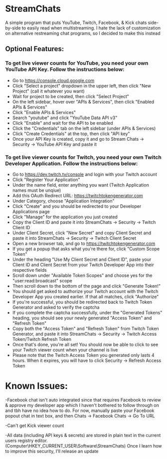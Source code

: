 # StreamChats
A simple program that puts YouTube, Twitch, Facebook, & Kick chats side-by-side to easily read when multistreaming. I hate the lack of customization on alternative restreaming chat programs, so I decided to make this instead

## Optional Features:
### To get live viewer counts for YouTube, you need your own YouTube API Key. Follow the instructions below:

- Go to https://console.cloud.google.com
- Click "Select a project" dropdown in the upper left, then click "New Project" (call it whatever you want)
- Wait for project to be created, then click "Select Project"
- On the left sidebar, hover over "APIs & Services", then click "Enabled APIs & Services"
- Click "Enable APIs & Services"
- Search "youtube" and click "YouTube Data API v3"
- Click "Enable" and wait for the API to be enabled
- Click the "Credentials" tab on the left sidebar (under APIs & Services)
- Click "Create Credentials" at the top, then click "API key"
- Once your API Key is created, copy it and go to Stream Chats -> Security -> YouTube API Key and paste it

### To get live viewer counts for Twitch, you need your own Twitch Developer Application. Follow the instructions below:

- Go to https://dev.twitch.tv/console and login with your Twitch account
- Click "Register Your Application"
- Under the name field, enter anything you want (Twitch Application names must be unqiue)
- Add this OAuth Redirect URL: https://twitchtokengenerator.com
- Under Category, choose "Application Integration"
- Click "Create" and you should be redirected to your Developer Applications page
- Click "Manage" for the application you just created
- Copy the Client ID and paste it into StreamChats -> Security -> Twitch Client ID
- Under Client Secret, click "New Secret" and copy Client Secret and paste it into StreamChats -> Security -> Twitch Client Secret
- Open a new browser tab, and go to https://twitchtokengenerator.com
- If you get a popup that asks what you're there for, click "Custom Scope Token"
- Under the heading "Use My Client Secret and Client ID", paste your Client ID and Client Secret from your Twitch Developer App into their respective fields
- Scroll down under "Available Token Scopes" and choose yes for the "user:read:broadcast" scope
- Then scroll down to the bottom of the page and click "Generate Token!"
- You should get asked to authorize your Twitch account with the Twitch Developer App you created earlier. If that all matches, click "Authorize"
- If you're successful, you should be redirected back to Twitch Token Generator and asked to verify the captcha
- If you complete the captcha successfully, under the "Generated Tokens" heading, you should see your newly generated "Access Token" and "Refresh Token"
- Copy both the "Access Token" and "Refresh Token" from Twitch Token Generator, and paste it into StreamChats -> Security -> Twitch Access Token/Twitch Refresh Token
- Once that's done, you're all set! You should now be able to click to see your Twitch viewer count when your channel is live
- Please note that the Twitch Access Token you generated only lasts 4 hours. When it expires, you will have to click Security -> Refresh Access Token

# Known Issues:

-Facebook chat isn't auto integrated since that requires Facebook to review & approve my developer app which I haven't bothered to follow through on and tbh have no idea how to do. For now, manually paste your Facebook popout chat in text box, and then Chats -> Facebook Chats -> Go To URL

-Can't get Kick viewer count

-All data (including API keys & secrets) are stored in plain text in the current users registry editor. (Computer\HKEY_CURRENT_USER\Software\StreamChats) Once I learn how to improve this security, I'll release an update
